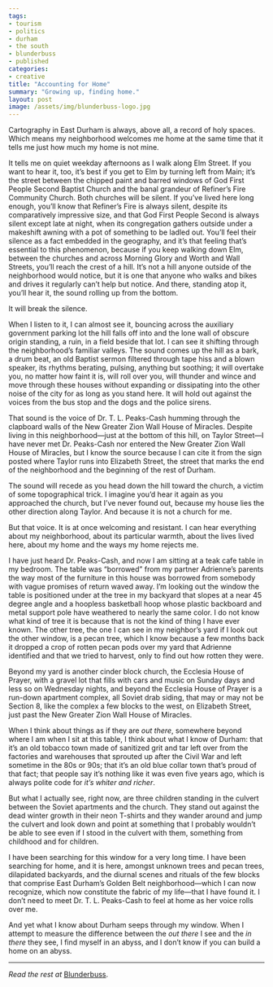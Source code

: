 ```yaml
---
tags:
- tourism
- politics
- durham
- the south
- blunderbuss
- published
categories:
- creative
title: "Accounting for Home"
summary: "Growing up, finding home."
layout: post
image: /assets/img/blunderbuss-logo.jpg
---
```

Cartography in East Durham is always, above all, a record of holy spaces. Which means my neighborhood welcomes me home at the same time that it tells me just how much my home is not mine.

It tells me on quiet weekday afternoons as I walk along Elm Street. If you want to hear it, too, it’s best if you get to Elm by turning left from Main; it’s the street between the chipped paint and barred windows of God First People Second Baptist Church and the banal grandeur of Refiner’s Fire Community Church. Both churches will be silent. If you’ve lived here long enough, you’ll know that Refiner’s Fire is always silent, despite its comparatively impressive size, and that God First People Second is always silent except late at night, when its congregation gathers outside under a makeshift awning with a pot of something to be ladled out. You’ll feel their silence as a fact embedded in the geography, and it’s that feeling that’s essential to this phenomenon, because if you keep walking down Elm, between the churches and across Morning Glory and Worth and Wall Streets, you’ll reach the crest of a hill. It’s not a hill anyone outside of the neighborhood would notice, but it is one that anyone who walks and bikes and drives it regularly can’t help but notice. And there, standing atop it, you’ll hear it, the sound rolling up from the bottom.

It will break the silence.

When I listen to it, I can almost see it, bouncing across the auxiliary government parking lot the hill falls off into and the lone wall of obscure origin standing, a ruin, in a field beside that lot. I can see it shifting through the neighborhood’s familiar valleys. The sound comes up the hill as a bark, a drum beat, an old Baptist sermon filtered through tape hiss and a blown speaker, its rhythms berating, pulsing, anything but soothing; it will overtake you, no matter how faint it is, will roll over you, will thunder and wince and move through these houses without expanding or dissipating into the other noise of the city for as long as you stand here. It will hold out against the voices from the bus stop and the dogs and the police sirens.

That sound is the voice of Dr. T. L. Peaks-Cash humming through the clapboard walls of the New Greater Zion Wall House of Miracles. Despite living in this neighborhood—just at the bottom of this hill, on Taylor Street—I have never met Dr. Peaks-Cash nor entered the New Greater Zion Wall House of Miracles, but I know the source because I can cite it from the sign posted where Taylor runs into Elizabeth Street, the street that marks the end of the neighborhood and the beginning of the rest of Durham.

The sound will recede as you head down the hill toward the church, a victim of some topographical trick. I imagine you’d hear it again as you approached the church, but I’ve never found out, because my house lies the other direction along Taylor. And because it is not a church for me.

But that voice. It is at once welcoming and resistant. I can hear everything about my neighborhood, about its particular warmth, about the lives lived here, about my home and the ways my home rejects me.

I have just heard Dr. Peaks-Cash, and now I am sitting at a teak cafe table in my bedroom. The table was “borrowed” from my partner Adrienne’s parents the way most of the furniture in this house was borrowed from somebody with vague promises of return waved away. I’m looking out the window the table is positioned under at the tree in my backyard that slopes at a near 45 degree angle and a hoopless basketball hoop whose plastic backboard and metal support pole have weathered to nearly the same color. I do not know what kind of tree it is because that is not the kind of thing I have ever known. The other tree, the one I can see in my neighbor’s yard if I look out the other window, is a pecan tree, which I know because a few months back it dropped a crop of rotten pecan pods over my yard that Adrienne identified and that we tried to harvest, only to find out how rotten they were.

Beyond my yard is another cinder block church, the Ecclesia House of Prayer, with a gravel lot that fills with cars and music on Sunday days and less so on Wednesday nights, and beyond the Ecclesia House of Prayer is a run-down apartment complex, all Soviet drab siding, that may or may not be Section 8, like the complex a few blocks to the west, on Elizabeth Street, just past the New Greater Zion Wall House of Miracles.

When I think about things as if they are _out there_, somewhere beyond where I am when I sit at this table, I think about what I know of Durham: that it’s an old tobacco town made of sanitized grit and tar left over from the factories and warehouses that sprouted up after the Civil War and left sometime in the 80s or 90s; that it’s an old blue collar town that’s proud of that fact; that people say it’s nothing like it was even five years ago, which is always polite code for _it’s whiter and richer_.

But what I actually see, right now, are three children standing in the culvert between the Soviet apartments and the church. They stand out against the dead winter growth in their neon T-shirts and they wander around and jump the culvert and look down and point at something that I probably wouldn’t be able to see even if I stood in the culvert with them, something from childhood and for children.

I have been searching for this window for a very long time. I have been searching for home, and it is here, amongst unknown trees and pecan trees, dilapidated backyards, and the diurnal scenes and rituals of the few blocks that comprise East Durham’s Golden Belt neighborhood—which I can now recognize, which now constitute the fabric of my life—that I have found it. I don’t need to meet Dr. T. L. Peaks-Cash to feel at home as her voice rolls over me.

And yet what I know about Durham seeps through my window. When I attempt to measure the difference between the _out there_ I see and the _in there_ they see, I find myself in an abyss, and I don’t know if you can build a home on an abyss.

---

_Read the rest at_ [Blunderbuss](http://www.blunderbussmag.com/accounting-for-home/).
